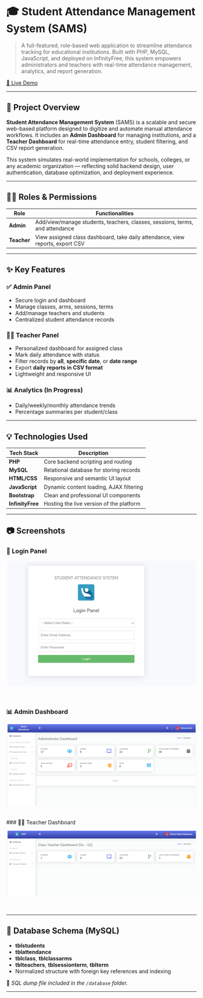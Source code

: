# 🎓 Student Attendance Management System (SAMS)

> A full-featured, role-based web application to streamline attendance tracking for educational institutions. Built with PHP, MySQL, JavaScript, and deployed on InfinityFree, this system empowers administrators and teachers with real-time attendance management, analytics, and report generation.

[🔗 Live Demo](https://smartattendence.rf.gd) &nbsp;

---

## 🚀 Project Overview

**Student Attendance Management System** (SAMS) is a scalable and secure web-based platform designed to digitize and automate manual attendance workflows. It includes an **Admin Dashboard** for managing institutions, and a **Teacher Dashboard** for real-time attendance entry, student filtering, and CSV report generation.

This system simulates real-world implementation for schools, colleges, or any academic organization — reflecting solid backend design, user authentication, database optimization, and deployment experience.

---

## 👨‍💼 Roles & Permissions

| Role         | Functionalities                                                                 |
|--------------|----------------------------------------------------------------------------------|
| **Admin**    | Add/view/manage students, teachers, classes, sessions, terms, and attendance    |
| **Teacher**  | View assigned class dashboard, take daily attendance, view reports, export CSV  |

---

## ✨ Key Features

### ✅ Admin Panel
- Secure login and dashboard
- Manage classes, arms, sessions, terms
- Add/manage teachers and students
- Centralized student attendance records

### 👨‍🏫 Teacher Panel
- Personalized dashboard for assigned class
- Mark daily attendance with status
- Filter records by **all**, **specific date**, or **date range**
- Export **daily reports in CSV format**
- Lightweight and responsive UI

### 📊 Analytics (In Progress)
- Daily/weekly/monthly attendance trends
- Percentage summaries per student/class

---

## 💡 Technologies Used

| Tech Stack     | Description                                  |
|----------------|----------------------------------------------|
| **PHP**        | Core backend scripting and routing            |
| **MySQL**      | Relational database for storing records       |
| **HTML/CSS**   | Responsive and semantic UI layout             |
| **JavaScript** | Dynamic content loading, AJAX filtering       |
| **Bootstrap**  | Clean and professional UI components          |
| **InfinityFree** | Hosting the live version of the platform    |

---

## 📷 Screenshots

### 🔐 Login Panel
<p align="center">
  <img src="Screenshot%202025-07-07%20100453.png" width="500"/>
</p><br>

### 📊 Admin Dashboard
<p align="center">
  <img src="Screenshot%202025-07-07%20100510.png" width="500"/>
</p><br>
### 👨‍🏫 Teacher Dashboard
<p align="center">
  <img src="Screenshot%202025-07-07%20100533.png" width="500"/>
</p><br>

---

## 🧩 Database Schema (MySQL)

- **tblstudents**
- **tblattendance**
- **tblclass**, **tblclassarms**
- **tblteachers**, **tblsessionterm**, **tblterm**
- Normalized structure with foreign key references and indexing

📌 *SQL dump file included in the `/database` folder.*

---



